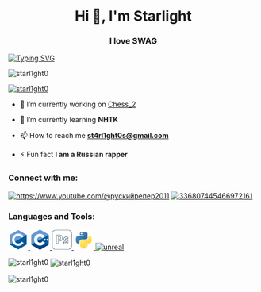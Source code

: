 <h1 align="center">Hi 👋, I'm Starlight</h1>
<h3 align="center">I love SWAG</h3>

[![Typing SVG](https://readme-typing-svg.herokuapp.com?color=%2336BCF7&lines=Ingiborg+Incorporated)](https://git.io/typing-svg)

<p align="left"> <img src="https://komarev.com/ghpvc/?username=starl1ght0&label=Profile%20views&color=0e75b6&style=flat" alt="starl1ght0" /> </p>

<p align="left"> <a href="https://github.com/ryo-ma/github-profile-trophy"><img src="https://github-profile-trophy.vercel.app/?username=starl1ght0" alt="starl1ght0" /></a> </p>

- 🔭 I’m currently working on [Chess_2](https://github.com/KaVoshnik/Chess_2)

- 🌱 I’m currently learning **NHTK**

- 📫 How to reach me **st4rl1ght0s@gmail.com**

- ⚡ Fun fact **I am a Russian rapper**

<h3 align="left">Connect with me:</h3>
<p align="left">
<a href="https://www.youtube.com/c/https://www.youtube.com/@рускийрепер2011" target="blank"><img align="center" src="https://raw.githubusercontent.com/rahuldkjain/github-profile-readme-generator/master/src/images/icons/Social/youtube.svg" alt="https://www.youtube.com/@рускийрепер2011" height="30" width="40" /></a>
<a href="https://discord.gg/336807445466972161" target="blank"><img align="center" src="https://raw.githubusercontent.com/rahuldkjain/github-profile-readme-generator/master/src/images/icons/Social/discord.svg" alt="336807445466972161" height="30" width="40" /></a>
</p>

<h3 align="left">Languages and Tools:</h3>
<p align="left"> <a href="https://www.cprogramming.com/" target="_blank" rel="noreferrer"> <img src="https://raw.githubusercontent.com/devicons/devicon/master/icons/c/c-original.svg" alt="c" width="40" height="40"/> </a> <a href="https://www.w3schools.com/cpp/" target="_blank" rel="noreferrer"> <img src="https://raw.githubusercontent.com/devicons/devicon/master/icons/cplusplus/cplusplus-original.svg" alt="cplusplus" width="40" height="40"/> </a> <a href="https://www.photoshop.com/en" target="_blank" rel="noreferrer"> <img src="https://raw.githubusercontent.com/devicons/devicon/master/icons/photoshop/photoshop-line.svg" alt="photoshop" width="40" height="40"/> </a> <a href="https://www.python.org" target="_blank" rel="noreferrer"> <img src="https://raw.githubusercontent.com/devicons/devicon/master/icons/python/python-original.svg" alt="python" width="40" height="40"/> </a> <a href="https://unrealengine.com/" target="_blank" rel="noreferrer"> <img src="https://raw.githubusercontent.com/kenangundogan/fontisto/036b7eca71aab1bef8e6a0518f7329f13ed62f6b/icons/svg/brand/unreal-engine.svg" alt="unreal" width="40" height="40"/> </a> </p>

<p><img align="left" src="https://github-readme-stats.vercel.app/api/top-langs?username=starl1ght0&show_icons=true&locale=en&layout=compact" alt="starl1ght0" /></p>

<p>&nbsp;<img align="center" src="https://github-readme-stats.vercel.app/api?username=starl1ght0&show_icons=true&locale=en" alt="starl1ght0" /></p>

<p><img align="center" src="https://github-readme-streak-stats.herokuapp.com/?user=starl1ght0&" alt="starl1ght0" /></p>
